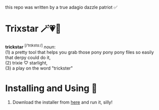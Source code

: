 this repo was written by a true adagio dazzle patriot ✅

# Trixstar 🪄💗🟰

**trickstar** <sup>[/ˈtrɪkstɑː/]</sup> *noun*: 
</br>(1) a pretty tool that helps you grab those pony pony pony files so easily that derpy could do it,
</br>(2) trixie ♡ starlight,
</br>(3) a play on the word "trickster"

# Installing and Using 🦄
1. Download the installer from [here]() and run it, silly!